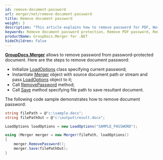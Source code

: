 ```yaml
---
id: remove-document-password
url: merger/net/remove-document-password
title: Remove document password
weight: 3
description: "This article explains how to remove password for PDF, Word, Excel, PowerPoint documents by using GroupDocs.Merger for .NET."
keywords: Remove document password protection, Remove PDF password, Remove Word document password, Remove Excel spreadsheet password, Remove PowerPoint presentation password
productName: GroupDocs.Merger for .NET
hideChildren: False
---
```

**[GroupDocs.Merger](https://products.groupdocs.com/merger/net)** allows to remove password from password-protected document. Here are the steps to remove document password:

*   Initialize [LoadOptions](https://reference.groupdocs.com/merger/net/groupdocs.merger.domain.options/loadoptions) class specifying current password;
*   Instantiate [Merger](https://reference.groupdocs.com/merger/net/groupdocs.merger/merger) object with source document path or stream and pass [LoadOptions](https://reference.groupdocs.com/merger/net/groupdocs.merger.domain.options/loadoptions) object to it;
*   Call [RemovePassword](https://reference.groupdocs.com/merger/net/groupdocs.merger/merger/removepassword) method;
*   Call [Save](https://reference.groupdocs.com/merger/net/groupdocs.merger/merger/save/#save_1) method specifying file path to save resultant document.

The following code sample demonstrates how to remove document password:

```csharp
string filePath = @"c:\sample.docx";
string filePathOut = @"c:\output\result.docx";

LoadOptions loadOptions = new LoadOptions("SAMPLE_PASSWORD");

using (Merger merger = new Merger(filePath, loadOptions))
{
    merger.RemovePassword();
    merger.Save(filePathOut);
}
```
